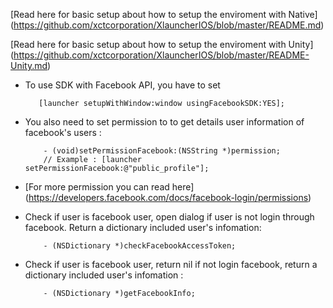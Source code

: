 [Read here for basic setup about how to setup the enviroment with Native]
(https://github.com/xctcorporation/XlauncherIOS/blob/master/README.md)

[Read here for basic setup about how to setup the enviroment with Unity]
(https://github.com/xctcorporation/XlauncherIOS/blob/master/README-Unity.md)

- To use SDK with Facebook API, you have to set
          
         [launcher setupWithWindow:window usingFacebookSDK:YES];

- You also need to set permission to to get details user information of facebook's users :

          - (void)setPermissionFacebook:(NSString *)permission;
          // Example : [launcher setPermissionFacebook:@"public_profile"];
- [For more permission you can read here] (https://developers.facebook.com/docs/facebook-login/permissions)

- Check if user is facebook user, open dialog if user is not login through facebook. Return a dictionary included user's infomation:

          - (NSDictionary *)checkFacebookAccessToken;
          
- Check if user is facebook user, return nil if not login facebook, return a dictionary included user's infomation :

          - (NSDictionary *)getFacebookInfo;
